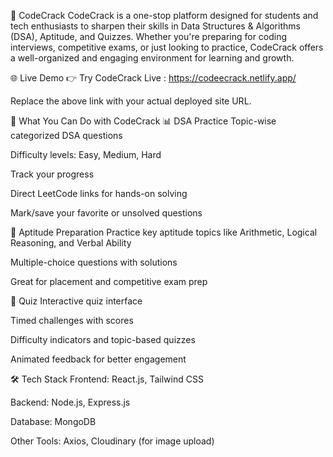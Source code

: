 🔐 CodeCrack
CodeCrack is a one-stop platform designed for students and tech enthusiasts to sharpen their skills in Data Structures & Algorithms (DSA), Aptitude, and Quizzes. Whether you're preparing for coding interviews, competitive exams, or just looking to practice, CodeCrack offers a well-organized and engaging environment for learning and growth.

🌐 Live Demo
👉 Try CodeCrack Live : https://codeecrack.netlify.app/

Replace the above link with your actual deployed site URL.

🧠 What You Can Do with CodeCrack
📊 DSA Practice
Topic-wise categorized DSA questions

Difficulty levels: Easy, Medium, Hard

Track your progress

Direct LeetCode links for hands-on solving

Mark/save your favorite or unsolved questions

🧮 Aptitude Preparation
Practice key aptitude topics like Arithmetic, Logical Reasoning, and Verbal Ability

Multiple-choice questions with solutions

Great for placement and competitive exam prep

🎯 Quiz
Interactive quiz interface

Timed challenges with scores

Difficulty indicators and topic-based quizzes

Animated feedback for better engagement

🛠️ Tech Stack
Frontend: React.js, Tailwind CSS

Backend: Node.js, Express.js

Database: MongoDB

Other Tools: Axios, Cloudinary (for image upload)
